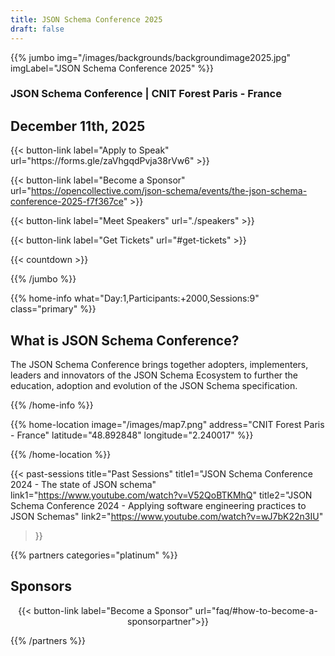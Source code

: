 ```yaml
---
title: JSON Schema Conference 2025
draft: false
---
```


{{% jumbo img="/images/backgrounds/backgroundimage2025.jpg" imgLabel="JSON Schema Conference 2025" %}}

### JSON Schema Conference | CNIT Forest Paris - France

## December 11th, 2025

<div class=".cta-row">
{{< button-link label="Apply to Speak"
              url="https://forms.gle/zaVhgqdPvja38rVw6" >}}

{{< button-link label="Become a Sponsor" 
              url="https://opencollective.com/json-schema/events/the-json-schema-conference-2025-f7f367ce" >}}

{{< button-link label="Meet Speakers"
              url="./speakers" >}}

{{< button-link label="Get Tickets"
              url="#get-tickets" >}}

</div>

{{< countdown >}}

{{% /jumbo %}}

{{% home-info what="Day:1,Participants:+2000,Sessions:9" class="primary" %}}

## What is JSON Schema Conference?

The JSON Schema Conference brings together adopters, implementers, leaders and innovators 
of the JSON Schema Ecosystem to further the education, adoption and evolution of the JSON Schema specification.

{{% /home-info %}}

{{% home-location
    image="/images/map7.png"
    address="CNIT Forest Paris - France"
    latitude="48.892848"
    longitude="2.240017" %}}

{{% /home-location %}}


{{< past-sessions
    title="Past Sessions"
    title1="JSON Schema Conference 2024 - The state of JSON schema"
    link1="https://www.youtube.com/watch?v=V52QoBTKMhQ"
    title2="JSON Schema Conference 2024 - Applying software engineering practices to JSON Schemas"
    link2="https://www.youtube.com/watch?v=wJ7bK22n3IU"
>}}


{{% partners categories="platinum" %}}

## Sponsors

<center>
{{< button-link label="Become a Sponsor"
                url="faq/#how-to-become-a-sponsorpartner">}}
</center>

{{% /partners %}}
